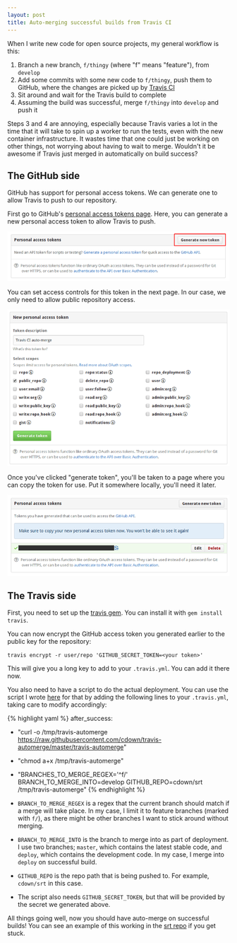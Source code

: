 ```yaml
---
layout: post
title: Auto-merging successful builds from Travis CI
---
```


When I write new code for open source projects, my general workflow is this:

1. Branch a new branch, `f/thingy` (where "f" means "feature"), from `develop`
2. Add some commits with some new code to `f/thingy`, push them to GitHub,
   where the changes are picked up by [Travis CI][]
3. Sit around and wait for the Travis build to complete
4. Assuming the build was successful, merge `f/thingy` into `develop` and push
   it

Steps 3 and 4 are annoying, especially because Travis varies a lot in the time
that it will take to spin up a worker to run the tests, even with the new
container infrastructure. It wastes time that one could just be working on
other things, not worrying about having to wait to merge. Wouldn't it be
awesome if Travis just merged in automatically on build success?

[Travis CI]: https://travis-ci.org

## The GitHub side

GitHub has support for personal access tokens. We can generate one to allow
Travis to push to our repository.

First go to GitHub's [personal access tokens page][]. Here, you can generate a
new personal access token to allow Travis to push.

![Personal access tokens page](/images/blog/travis-automerge/generate-button.png)

You can set access controls for this token in the next page. In our case, we
only need to allow public repository access.

![Token access controls](/images/blog/travis-automerge/token-settings.png)

Once you've clicked "generate token", you'll be taken to a page where you can
copy the token for use. Put it somewhere locally, you'll need it later.

![The generated token](/images/blog/travis-automerge/generated-token.png)

[personal access tokens page]: https://github.com/settings/tokens

## The Travis side

First, you need to set up the [travis gem][]. You can install it with `gem
install travis`.

You can now encrypt the GitHub access token you generated earlier to the public
key for the repository:

    travis encrypt -r user/repo 'GITHUB_SECRET_TOKEN=<your token>'

This will give you a long key to add to your `.travis.yml`. You can add it
there now.

You also need to have a script to do the actual deployment. You can use the
script I wrote [here][] for that by adding the following lines to your
`.travis.yml`, taking care to modify accordingly:

{% highlight yaml %}
after_success:
  - "curl -o /tmp/travis-automerge https://raw.githubusercontent.com/cdown/travis-automerge/master/travis-automerge"
  - "chmod a+x /tmp/travis-automerge"
  - "BRANCHES_TO_MERGE_REGEX='^f/' BRANCH_TO_MERGE_INTO=develop GITHUB_REPO=cdown/srt /tmp/travis-automerge"
{% endhighlight %}

- `BRANCH_TO_MERGE_REGEX` is a regex that the current branch should match if a
  merge will take place. In my case, I limit it to feature branches (marked
  with `f/`), as there might be other branches I want to stick around without
  merging.
- `BRANCH_TO_MERGE_INTO` is the branch to merge into as part of deployment. I
  use two branches; `master`, which contains the latest stable code, and
  `deploy`, which contains the development code. In my case, I merge into
  `deploy` on successful build.
- `GITHUB_REPO` is the repo path that is being pushed to. For example,
  `cdown/srt` in this case.
- The script also needs `GITHUB_SECRET_TOKEN`, but that will be provided by the
  secret we generated above.

All things going well, now you should have auto-merge on successful builds! You
can see an example of this working in the [srt repo][] if you get stuck.

[travis gem]: https://rubygems.org/gems/travis
[here]: https://github.com/cdown/travis-automerge/blob/master/travis-automerge
[srt repo]: https://github.com/cdown/srt/blob/49e45aeb267/.travis.yml
